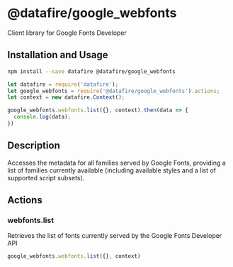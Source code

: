 # @datafire/google_webfonts

Client library for Google Fonts Developer

## Installation and Usage
```bash
npm install --save datafire @datafire/google_webfonts
```

```js
let datafire = require('datafire');
let google_webfonts = require('@datafire/google_webfonts').actions;
let context = new datafire.Context();

google_webfonts.webfonts.list({}, context).then(data => {
  console.log(data);
})
```

## Description
Accesses the metadata for all families served by Google Fonts, providing a list of families currently available (including available styles and a list of supported script subsets).

## Actions
### webfonts.list
Retrieves the list of fonts currently served by the Google Fonts Developer API


```js
google_webfonts.webfonts.list({}, context)
```


